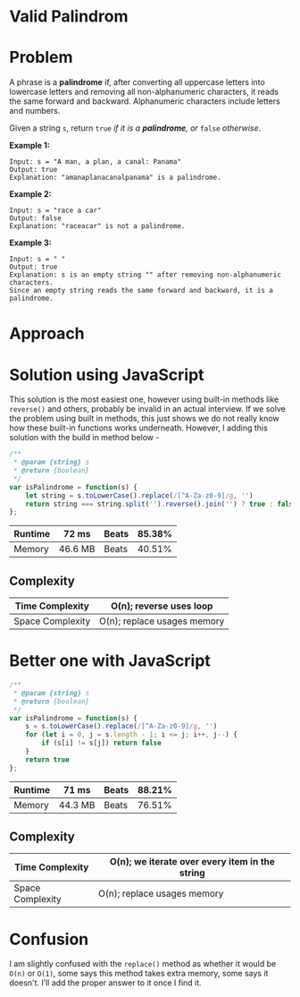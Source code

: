 # Valid Palindrom

# Problem

A phrase is a **palindrome** if, after converting all uppercase letters into lowercase letters and removing all non-alphanumeric characters, it reads the same forward and backward. Alphanumeric characters include letters and numbers.

Given a string `s`, return `true` *if it is a **palindrome**, or* `false` *otherwise*.

**Example 1:**

```
Input: s = "A man, a plan, a canal: Panama"
Output: true
Explanation: "amanaplanacanalpanama" is a palindrome.

```

**Example 2:**

```
Input: s = "race a car"
Output: false
Explanation: "raceacar" is not a palindrome.

```

**Example 3:**

```
Input: s = " "
Output: true
Explanation: s is an empty string "" after removing non-alphanumeric characters.
Since an empty string reads the same forward and backward, it is a palindrome.

```

# Approach

# Solution using JavaScript

This solution is the most easiest one, however using built-in methods like `reverse()` and others, probably be invalid in an actual interview. If we solve the problem using built in methods, this just shows we do not really know how these built-in functions works underneath. However, I adding this solution with the build in method below - 

```jsx
/**
 * @param {string} s
 * @return {boolean}
 */
var isPalindrome = function(s) {
    let string = s.toLowerCase().replace(/[^A-Za-z0-9]/g, '')
    return string === string.split('').reverse().join('') ? true : false
};
```

| Runtime | 72 ms | Beats | 85.38% |
| --- | --- | --- | --- |
| Memory | 46.6 MB | Beats | 40.51% |

## Complexity

| Time Complexity | O(n); reverse uses loop |
| --- | --- |
| Space Complexity | O(n); replace usages memory |

# Better one with JavaScript

```jsx
/**
 * @param {string} s
 * @return {boolean}
 */
var isPalindrome = function(s) {
    s = s.toLowerCase().replace(/[^A-Za-z0-9]/g, '')
    for (let i = 0, j = s.length - 1; i <= j; i++, j--) {
        if (s[i] != s[j]) return false
    }
    return true
};
```

| Runtime | 71 ms | Beats | 88.21% |
| --- | --- | --- | --- |
| Memory | 44.3 MB | Beats | 76.51% |

## Complexity

| Time Complexity | O(n); we iterate over every item in the string |
| --- | --- |
| Space Complexity | O(n); replace usages memory |

# Confusion

I am slightly confused with the `replace()` method as whether it would be `O(n)` or `O(1)`, some says this method takes extra memory, some says it doesn't. I’ll add the proper answer to it once I find it.
